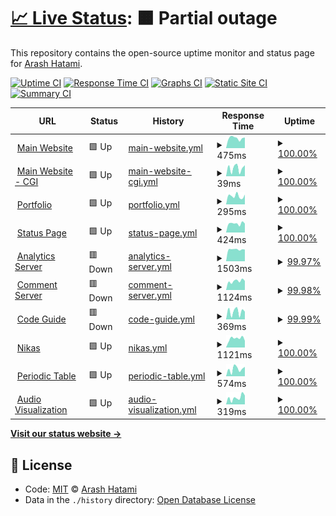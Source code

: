# [📈 Live Status](https://status.arash-hatami.ir): <!--live status--> **🟧 Partial outage**

This repository contains the open-source uptime monitor and status page for [Arash Hatami](https://arash-hatami.ir).

[![Uptime CI](https://github.com/koj-co/upptime/workflows/Uptime%20CI/badge.svg)](https://github.com/koj-co/upptime/actions?query=workflow%3A%22Uptime+CI%22)
[![Response Time CI](https://github.com/koj-co/upptime/workflows/Response%20Time%20CI/badge.svg)](https://github.com/koj-co/upptime/actions?query=workflow%3A%22Response+Time+CI%22)
[![Graphs CI](https://github.com/koj-co/upptime/workflows/Graphs%20CI/badge.svg)](https://github.com/koj-co/upptime/actions?query=workflow%3A%22Graphs+CI%22)
[![Static Site CI](https://github.com/koj-co/upptime/workflows/Static%20Site%20CI/badge.svg)](https://github.com/koj-co/upptime/actions?query=workflow%3A%22Static+Site+CI%22)
[![Summary CI](https://github.com/koj-co/upptime/workflows/Summary%20CI/badge.svg)](https://github.com/koj-co/upptime/actions?query=workflow%3A%22Summary+CI%22)

<!--start: status pages-->
<!-- This summary is generated by Upptime (https://github.com/upptime/upptime) -->
<!-- Do not edit this manually, your changes will be overwritten -->
<!-- prettier-ignore -->
| URL | Status | History | Response Time | Uptime |
| --- | ------ | ------- | ------------- | ------ |
| <img alt="" src="https://icons.duckduckgo.com/ip3/arash-hatami.ir.ico" height="13"> [Main Website](https://arash-hatami.ir) | 🟩 Up | [main-website.yml](https://github.com/hatamiarash7/MyWebSite_Status/commits/HEAD/history/main-website.yml) | <details><summary><img alt="Response time graph" src="./graphs/main-website/response-time-week.png" height="20"> 475ms</summary><br><a href="https://status.arash-hatami.ir/history/main-website"><img alt="Response time 2233" src="https://img.shields.io/endpoint?url=https%3A%2F%2Fraw.githubusercontent.com%2Fhatamiarash7%2FMyWebSite_Status%2FHEAD%2Fapi%2Fmain-website%2Fresponse-time.json"></a><br><a href="https://status.arash-hatami.ir/history/main-website"><img alt="24-hour response time 500" src="https://img.shields.io/endpoint?url=https%3A%2F%2Fraw.githubusercontent.com%2Fhatamiarash7%2FMyWebSite_Status%2FHEAD%2Fapi%2Fmain-website%2Fresponse-time-day.json"></a><br><a href="https://status.arash-hatami.ir/history/main-website"><img alt="7-day response time 475" src="https://img.shields.io/endpoint?url=https%3A%2F%2Fraw.githubusercontent.com%2Fhatamiarash7%2FMyWebSite_Status%2FHEAD%2Fapi%2Fmain-website%2Fresponse-time-week.json"></a><br><a href="https://status.arash-hatami.ir/history/main-website"><img alt="30-day response time 525" src="https://img.shields.io/endpoint?url=https%3A%2F%2Fraw.githubusercontent.com%2Fhatamiarash7%2FMyWebSite_Status%2FHEAD%2Fapi%2Fmain-website%2Fresponse-time-month.json"></a><br><a href="https://status.arash-hatami.ir/history/main-website"><img alt="1-year response time 962" src="https://img.shields.io/endpoint?url=https%3A%2F%2Fraw.githubusercontent.com%2Fhatamiarash7%2FMyWebSite_Status%2FHEAD%2Fapi%2Fmain-website%2Fresponse-time-year.json"></a></details> | <details><summary><a href="https://status.arash-hatami.ir/history/main-website">100.00%</a></summary><a href="https://status.arash-hatami.ir/history/main-website"><img alt="All-time uptime 99.72%" src="https://img.shields.io/endpoint?url=https%3A%2F%2Fraw.githubusercontent.com%2Fhatamiarash7%2FMyWebSite_Status%2FHEAD%2Fapi%2Fmain-website%2Fuptime.json"></a><br><a href="https://status.arash-hatami.ir/history/main-website"><img alt="24-hour uptime 100.00%" src="https://img.shields.io/endpoint?url=https%3A%2F%2Fraw.githubusercontent.com%2Fhatamiarash7%2FMyWebSite_Status%2FHEAD%2Fapi%2Fmain-website%2Fuptime-day.json"></a><br><a href="https://status.arash-hatami.ir/history/main-website"><img alt="7-day uptime 100.00%" src="https://img.shields.io/endpoint?url=https%3A%2F%2Fraw.githubusercontent.com%2Fhatamiarash7%2FMyWebSite_Status%2FHEAD%2Fapi%2Fmain-website%2Fuptime-week.json"></a><br><a href="https://status.arash-hatami.ir/history/main-website"><img alt="30-day uptime 100.00%" src="https://img.shields.io/endpoint?url=https%3A%2F%2Fraw.githubusercontent.com%2Fhatamiarash7%2FMyWebSite_Status%2FHEAD%2Fapi%2Fmain-website%2Fuptime-month.json"></a><br><a href="https://status.arash-hatami.ir/history/main-website"><img alt="1-year uptime 99.91%" src="https://img.shields.io/endpoint?url=https%3A%2F%2Fraw.githubusercontent.com%2Fhatamiarash7%2FMyWebSite_Status%2FHEAD%2Fapi%2Fmain-website%2Fuptime-year.json"></a></details>
| <img alt="" src="https://icons.duckduckgo.com/ip3/arash-hatami.ir.ico" height="13"> [Main Website - CGI](https://arash-hatami.ir/cdn-cgi/ping) | 🟩 Up | [main-website-cgi.yml](https://github.com/hatamiarash7/MyWebSite_Status/commits/HEAD/history/main-website-cgi.yml) | <details><summary><img alt="Response time graph" src="./graphs/main-website-cgi/response-time-week.png" height="20"> 39ms</summary><br><a href="https://status.arash-hatami.ir/history/main-website-cgi"><img alt="Response time 118" src="https://img.shields.io/endpoint?url=https%3A%2F%2Fraw.githubusercontent.com%2Fhatamiarash7%2FMyWebSite_Status%2FHEAD%2Fapi%2Fmain-website-cgi%2Fresponse-time.json"></a><br><a href="https://status.arash-hatami.ir/history/main-website-cgi"><img alt="24-hour response time 52" src="https://img.shields.io/endpoint?url=https%3A%2F%2Fraw.githubusercontent.com%2Fhatamiarash7%2FMyWebSite_Status%2FHEAD%2Fapi%2Fmain-website-cgi%2Fresponse-time-day.json"></a><br><a href="https://status.arash-hatami.ir/history/main-website-cgi"><img alt="7-day response time 39" src="https://img.shields.io/endpoint?url=https%3A%2F%2Fraw.githubusercontent.com%2Fhatamiarash7%2FMyWebSite_Status%2FHEAD%2Fapi%2Fmain-website-cgi%2Fresponse-time-week.json"></a><br><a href="https://status.arash-hatami.ir/history/main-website-cgi"><img alt="30-day response time 42" src="https://img.shields.io/endpoint?url=https%3A%2F%2Fraw.githubusercontent.com%2Fhatamiarash7%2FMyWebSite_Status%2FHEAD%2Fapi%2Fmain-website-cgi%2Fresponse-time-month.json"></a><br><a href="https://status.arash-hatami.ir/history/main-website-cgi"><img alt="1-year response time 116" src="https://img.shields.io/endpoint?url=https%3A%2F%2Fraw.githubusercontent.com%2Fhatamiarash7%2FMyWebSite_Status%2FHEAD%2Fapi%2Fmain-website-cgi%2Fresponse-time-year.json"></a></details> | <details><summary><a href="https://status.arash-hatami.ir/history/main-website-cgi">100.00%</a></summary><a href="https://status.arash-hatami.ir/history/main-website-cgi"><img alt="All-time uptime 88.82%" src="https://img.shields.io/endpoint?url=https%3A%2F%2Fraw.githubusercontent.com%2Fhatamiarash7%2FMyWebSite_Status%2FHEAD%2Fapi%2Fmain-website-cgi%2Fuptime.json"></a><br><a href="https://status.arash-hatami.ir/history/main-website-cgi"><img alt="24-hour uptime 100.00%" src="https://img.shields.io/endpoint?url=https%3A%2F%2Fraw.githubusercontent.com%2Fhatamiarash7%2FMyWebSite_Status%2FHEAD%2Fapi%2Fmain-website-cgi%2Fuptime-day.json"></a><br><a href="https://status.arash-hatami.ir/history/main-website-cgi"><img alt="7-day uptime 100.00%" src="https://img.shields.io/endpoint?url=https%3A%2F%2Fraw.githubusercontent.com%2Fhatamiarash7%2FMyWebSite_Status%2FHEAD%2Fapi%2Fmain-website-cgi%2Fuptime-week.json"></a><br><a href="https://status.arash-hatami.ir/history/main-website-cgi"><img alt="30-day uptime 100.00%" src="https://img.shields.io/endpoint?url=https%3A%2F%2Fraw.githubusercontent.com%2Fhatamiarash7%2FMyWebSite_Status%2FHEAD%2Fapi%2Fmain-website-cgi%2Fuptime-month.json"></a><br><a href="https://status.arash-hatami.ir/history/main-website-cgi"><img alt="1-year uptime 99.98%" src="https://img.shields.io/endpoint?url=https%3A%2F%2Fraw.githubusercontent.com%2Fhatamiarash7%2FMyWebSite_Status%2FHEAD%2Fapi%2Fmain-website-cgi%2Fuptime-year.json"></a></details>
| <img alt="" src="https://icons.duckduckgo.com/ip3/portfolio.arash-hatami.ir.ico" height="13"> [Portfolio](https://portfolio.arash-hatami.ir) | 🟩 Up | [portfolio.yml](https://github.com/hatamiarash7/MyWebSite_Status/commits/HEAD/history/portfolio.yml) | <details><summary><img alt="Response time graph" src="./graphs/portfolio/response-time-week.png" height="20"> 295ms</summary><br><a href="https://status.arash-hatami.ir/history/portfolio"><img alt="Response time 659" src="https://img.shields.io/endpoint?url=https%3A%2F%2Fraw.githubusercontent.com%2Fhatamiarash7%2FMyWebSite_Status%2FHEAD%2Fapi%2Fportfolio%2Fresponse-time.json"></a><br><a href="https://status.arash-hatami.ir/history/portfolio"><img alt="24-hour response time 347" src="https://img.shields.io/endpoint?url=https%3A%2F%2Fraw.githubusercontent.com%2Fhatamiarash7%2FMyWebSite_Status%2FHEAD%2Fapi%2Fportfolio%2Fresponse-time-day.json"></a><br><a href="https://status.arash-hatami.ir/history/portfolio"><img alt="7-day response time 295" src="https://img.shields.io/endpoint?url=https%3A%2F%2Fraw.githubusercontent.com%2Fhatamiarash7%2FMyWebSite_Status%2FHEAD%2Fapi%2Fportfolio%2Fresponse-time-week.json"></a><br><a href="https://status.arash-hatami.ir/history/portfolio"><img alt="30-day response time 419" src="https://img.shields.io/endpoint?url=https%3A%2F%2Fraw.githubusercontent.com%2Fhatamiarash7%2FMyWebSite_Status%2FHEAD%2Fapi%2Fportfolio%2Fresponse-time-month.json"></a><br><a href="https://status.arash-hatami.ir/history/portfolio"><img alt="1-year response time 639" src="https://img.shields.io/endpoint?url=https%3A%2F%2Fraw.githubusercontent.com%2Fhatamiarash7%2FMyWebSite_Status%2FHEAD%2Fapi%2Fportfolio%2Fresponse-time-year.json"></a></details> | <details><summary><a href="https://status.arash-hatami.ir/history/portfolio">100.00%</a></summary><a href="https://status.arash-hatami.ir/history/portfolio"><img alt="All-time uptime 99.83%" src="https://img.shields.io/endpoint?url=https%3A%2F%2Fraw.githubusercontent.com%2Fhatamiarash7%2FMyWebSite_Status%2FHEAD%2Fapi%2Fportfolio%2Fuptime.json"></a><br><a href="https://status.arash-hatami.ir/history/portfolio"><img alt="24-hour uptime 100.00%" src="https://img.shields.io/endpoint?url=https%3A%2F%2Fraw.githubusercontent.com%2Fhatamiarash7%2FMyWebSite_Status%2FHEAD%2Fapi%2Fportfolio%2Fuptime-day.json"></a><br><a href="https://status.arash-hatami.ir/history/portfolio"><img alt="7-day uptime 100.00%" src="https://img.shields.io/endpoint?url=https%3A%2F%2Fraw.githubusercontent.com%2Fhatamiarash7%2FMyWebSite_Status%2FHEAD%2Fapi%2Fportfolio%2Fuptime-week.json"></a><br><a href="https://status.arash-hatami.ir/history/portfolio"><img alt="30-day uptime 100.00%" src="https://img.shields.io/endpoint?url=https%3A%2F%2Fraw.githubusercontent.com%2Fhatamiarash7%2FMyWebSite_Status%2FHEAD%2Fapi%2Fportfolio%2Fuptime-month.json"></a><br><a href="https://status.arash-hatami.ir/history/portfolio"><img alt="1-year uptime 99.97%" src="https://img.shields.io/endpoint?url=https%3A%2F%2Fraw.githubusercontent.com%2Fhatamiarash7%2FMyWebSite_Status%2FHEAD%2Fapi%2Fportfolio%2Fuptime-year.json"></a></details>
| <img alt="" src="https://icons.duckduckgo.com/ip3/status.arash-hatami.ir.ico" height="13"> [Status Page](https://status.arash-hatami.ir) | 🟩 Up | [status-page.yml](https://github.com/hatamiarash7/MyWebSite_Status/commits/HEAD/history/status-page.yml) | <details><summary><img alt="Response time graph" src="./graphs/status-page/response-time-week.png" height="20"> 424ms</summary><br><a href="https://status.arash-hatami.ir/history/status-page"><img alt="Response time 737" src="https://img.shields.io/endpoint?url=https%3A%2F%2Fraw.githubusercontent.com%2Fhatamiarash7%2FMyWebSite_Status%2FHEAD%2Fapi%2Fstatus-page%2Fresponse-time.json"></a><br><a href="https://status.arash-hatami.ir/history/status-page"><img alt="24-hour response time 423" src="https://img.shields.io/endpoint?url=https%3A%2F%2Fraw.githubusercontent.com%2Fhatamiarash7%2FMyWebSite_Status%2FHEAD%2Fapi%2Fstatus-page%2Fresponse-time-day.json"></a><br><a href="https://status.arash-hatami.ir/history/status-page"><img alt="7-day response time 424" src="https://img.shields.io/endpoint?url=https%3A%2F%2Fraw.githubusercontent.com%2Fhatamiarash7%2FMyWebSite_Status%2FHEAD%2Fapi%2Fstatus-page%2Fresponse-time-week.json"></a><br><a href="https://status.arash-hatami.ir/history/status-page"><img alt="30-day response time 457" src="https://img.shields.io/endpoint?url=https%3A%2F%2Fraw.githubusercontent.com%2Fhatamiarash7%2FMyWebSite_Status%2FHEAD%2Fapi%2Fstatus-page%2Fresponse-time-month.json"></a><br><a href="https://status.arash-hatami.ir/history/status-page"><img alt="1-year response time 698" src="https://img.shields.io/endpoint?url=https%3A%2F%2Fraw.githubusercontent.com%2Fhatamiarash7%2FMyWebSite_Status%2FHEAD%2Fapi%2Fstatus-page%2Fresponse-time-year.json"></a></details> | <details><summary><a href="https://status.arash-hatami.ir/history/status-page">100.00%</a></summary><a href="https://status.arash-hatami.ir/history/status-page"><img alt="All-time uptime 99.77%" src="https://img.shields.io/endpoint?url=https%3A%2F%2Fraw.githubusercontent.com%2Fhatamiarash7%2FMyWebSite_Status%2FHEAD%2Fapi%2Fstatus-page%2Fuptime.json"></a><br><a href="https://status.arash-hatami.ir/history/status-page"><img alt="24-hour uptime 100.00%" src="https://img.shields.io/endpoint?url=https%3A%2F%2Fraw.githubusercontent.com%2Fhatamiarash7%2FMyWebSite_Status%2FHEAD%2Fapi%2Fstatus-page%2Fuptime-day.json"></a><br><a href="https://status.arash-hatami.ir/history/status-page"><img alt="7-day uptime 100.00%" src="https://img.shields.io/endpoint?url=https%3A%2F%2Fraw.githubusercontent.com%2Fhatamiarash7%2FMyWebSite_Status%2FHEAD%2Fapi%2Fstatus-page%2Fuptime-week.json"></a><br><a href="https://status.arash-hatami.ir/history/status-page"><img alt="30-day uptime 100.00%" src="https://img.shields.io/endpoint?url=https%3A%2F%2Fraw.githubusercontent.com%2Fhatamiarash7%2FMyWebSite_Status%2FHEAD%2Fapi%2Fstatus-page%2Fuptime-month.json"></a><br><a href="https://status.arash-hatami.ir/history/status-page"><img alt="1-year uptime 99.94%" src="https://img.shields.io/endpoint?url=https%3A%2F%2Fraw.githubusercontent.com%2Fhatamiarash7%2FMyWebSite_Status%2FHEAD%2Fapi%2Fstatus-page%2Fuptime-year.json"></a></details>
| <img alt="" src="https://icons.duckduckgo.com/ip3/analytics.arash-hatami.ir.ico" height="13"> [Analytics Server](https://analytics.arash-hatami.ir) | 🟥 Down | [analytics-server.yml](https://github.com/hatamiarash7/MyWebSite_Status/commits/HEAD/history/analytics-server.yml) | <details><summary><img alt="Response time graph" src="./graphs/analytics-server/response-time-week.png" height="20"> 1503ms</summary><br><a href="https://status.arash-hatami.ir/history/analytics-server"><img alt="Response time 3618" src="https://img.shields.io/endpoint?url=https%3A%2F%2Fraw.githubusercontent.com%2Fhatamiarash7%2FMyWebSite_Status%2FHEAD%2Fapi%2Fanalytics-server%2Fresponse-time.json"></a><br><a href="https://status.arash-hatami.ir/history/analytics-server"><img alt="24-hour response time 1481" src="https://img.shields.io/endpoint?url=https%3A%2F%2Fraw.githubusercontent.com%2Fhatamiarash7%2FMyWebSite_Status%2FHEAD%2Fapi%2Fanalytics-server%2Fresponse-time-day.json"></a><br><a href="https://status.arash-hatami.ir/history/analytics-server"><img alt="7-day response time 1503" src="https://img.shields.io/endpoint?url=https%3A%2F%2Fraw.githubusercontent.com%2Fhatamiarash7%2FMyWebSite_Status%2FHEAD%2Fapi%2Fanalytics-server%2Fresponse-time-week.json"></a><br><a href="https://status.arash-hatami.ir/history/analytics-server"><img alt="30-day response time 1974" src="https://img.shields.io/endpoint?url=https%3A%2F%2Fraw.githubusercontent.com%2Fhatamiarash7%2FMyWebSite_Status%2FHEAD%2Fapi%2Fanalytics-server%2Fresponse-time-month.json"></a><br><a href="https://status.arash-hatami.ir/history/analytics-server"><img alt="1-year response time 2636" src="https://img.shields.io/endpoint?url=https%3A%2F%2Fraw.githubusercontent.com%2Fhatamiarash7%2FMyWebSite_Status%2FHEAD%2Fapi%2Fanalytics-server%2Fresponse-time-year.json"></a></details> | <details><summary><a href="https://status.arash-hatami.ir/history/analytics-server">99.97%</a></summary><a href="https://status.arash-hatami.ir/history/analytics-server"><img alt="All-time uptime 95.45%" src="https://img.shields.io/endpoint?url=https%3A%2F%2Fraw.githubusercontent.com%2Fhatamiarash7%2FMyWebSite_Status%2FHEAD%2Fapi%2Fanalytics-server%2Fuptime.json"></a><br><a href="https://status.arash-hatami.ir/history/analytics-server"><img alt="24-hour uptime 99.80%" src="https://img.shields.io/endpoint?url=https%3A%2F%2Fraw.githubusercontent.com%2Fhatamiarash7%2FMyWebSite_Status%2FHEAD%2Fapi%2Fanalytics-server%2Fuptime-day.json"></a><br><a href="https://status.arash-hatami.ir/history/analytics-server"><img alt="7-day uptime 99.97%" src="https://img.shields.io/endpoint?url=https%3A%2F%2Fraw.githubusercontent.com%2Fhatamiarash7%2FMyWebSite_Status%2FHEAD%2Fapi%2Fanalytics-server%2Fuptime-week.json"></a><br><a href="https://status.arash-hatami.ir/history/analytics-server"><img alt="30-day uptime 99.96%" src="https://img.shields.io/endpoint?url=https%3A%2F%2Fraw.githubusercontent.com%2Fhatamiarash7%2FMyWebSite_Status%2FHEAD%2Fapi%2Fanalytics-server%2Fuptime-month.json"></a><br><a href="https://status.arash-hatami.ir/history/analytics-server"><img alt="1-year uptime 95.65%" src="https://img.shields.io/endpoint?url=https%3A%2F%2Fraw.githubusercontent.com%2Fhatamiarash7%2FMyWebSite_Status%2FHEAD%2Fapi%2Fanalytics-server%2Fuptime-year.json"></a></details>
| <img alt="" src="https://icons.duckduckgo.com/ip3/nikas.arash-hatami.ir.ico" height="13"> [Comment Server](https://nikas.arash-hatami.ir) | 🟥 Down | [comment-server.yml](https://github.com/hatamiarash7/MyWebSite_Status/commits/HEAD/history/comment-server.yml) | <details><summary><img alt="Response time graph" src="./graphs/comment-server/response-time-week.png" height="20"> 1124ms</summary><br><a href="https://status.arash-hatami.ir/history/comment-server"><img alt="Response time 4076" src="https://img.shields.io/endpoint?url=https%3A%2F%2Fraw.githubusercontent.com%2Fhatamiarash7%2FMyWebSite_Status%2FHEAD%2Fapi%2Fcomment-server%2Fresponse-time.json"></a><br><a href="https://status.arash-hatami.ir/history/comment-server"><img alt="24-hour response time 1146" src="https://img.shields.io/endpoint?url=https%3A%2F%2Fraw.githubusercontent.com%2Fhatamiarash7%2FMyWebSite_Status%2FHEAD%2Fapi%2Fcomment-server%2Fresponse-time-day.json"></a><br><a href="https://status.arash-hatami.ir/history/comment-server"><img alt="7-day response time 1124" src="https://img.shields.io/endpoint?url=https%3A%2F%2Fraw.githubusercontent.com%2Fhatamiarash7%2FMyWebSite_Status%2FHEAD%2Fapi%2Fcomment-server%2Fresponse-time-week.json"></a><br><a href="https://status.arash-hatami.ir/history/comment-server"><img alt="30-day response time 1488" src="https://img.shields.io/endpoint?url=https%3A%2F%2Fraw.githubusercontent.com%2Fhatamiarash7%2FMyWebSite_Status%2FHEAD%2Fapi%2Fcomment-server%2Fresponse-time-month.json"></a><br><a href="https://status.arash-hatami.ir/history/comment-server"><img alt="1-year response time 2619" src="https://img.shields.io/endpoint?url=https%3A%2F%2Fraw.githubusercontent.com%2Fhatamiarash7%2FMyWebSite_Status%2FHEAD%2Fapi%2Fcomment-server%2Fresponse-time-year.json"></a></details> | <details><summary><a href="https://status.arash-hatami.ir/history/comment-server">99.98%</a></summary><a href="https://status.arash-hatami.ir/history/comment-server"><img alt="All-time uptime 97.72%" src="https://img.shields.io/endpoint?url=https%3A%2F%2Fraw.githubusercontent.com%2Fhatamiarash7%2FMyWebSite_Status%2FHEAD%2Fapi%2Fcomment-server%2Fuptime.json"></a><br><a href="https://status.arash-hatami.ir/history/comment-server"><img alt="24-hour uptime 99.83%" src="https://img.shields.io/endpoint?url=https%3A%2F%2Fraw.githubusercontent.com%2Fhatamiarash7%2FMyWebSite_Status%2FHEAD%2Fapi%2Fcomment-server%2Fuptime-day.json"></a><br><a href="https://status.arash-hatami.ir/history/comment-server"><img alt="7-day uptime 99.98%" src="https://img.shields.io/endpoint?url=https%3A%2F%2Fraw.githubusercontent.com%2Fhatamiarash7%2FMyWebSite_Status%2FHEAD%2Fapi%2Fcomment-server%2Fuptime-week.json"></a><br><a href="https://status.arash-hatami.ir/history/comment-server"><img alt="30-day uptime 99.83%" src="https://img.shields.io/endpoint?url=https%3A%2F%2Fraw.githubusercontent.com%2Fhatamiarash7%2FMyWebSite_Status%2FHEAD%2Fapi%2Fcomment-server%2Fuptime-month.json"></a><br><a href="https://status.arash-hatami.ir/history/comment-server"><img alt="1-year uptime 97.02%" src="https://img.shields.io/endpoint?url=https%3A%2F%2Fraw.githubusercontent.com%2Fhatamiarash7%2FMyWebSite_Status%2FHEAD%2Fapi%2Fcomment-server%2Fuptime-year.json"></a></details>
| <img alt="" src="https://icons.duckduckgo.com/ip3/cg.arash-hatami.ir.ico" height="13"> [Code Guide](https://cg.arash-hatami.ir) | 🟥 Down | [code-guide.yml](https://github.com/hatamiarash7/MyWebSite_Status/commits/HEAD/history/code-guide.yml) | <details><summary><img alt="Response time graph" src="./graphs/code-guide/response-time-week.png" height="20"> 369ms</summary><br><a href="https://status.arash-hatami.ir/history/code-guide"><img alt="Response time 805" src="https://img.shields.io/endpoint?url=https%3A%2F%2Fraw.githubusercontent.com%2Fhatamiarash7%2FMyWebSite_Status%2FHEAD%2Fapi%2Fcode-guide%2Fresponse-time.json"></a><br><a href="https://status.arash-hatami.ir/history/code-guide"><img alt="24-hour response time 362" src="https://img.shields.io/endpoint?url=https%3A%2F%2Fraw.githubusercontent.com%2Fhatamiarash7%2FMyWebSite_Status%2FHEAD%2Fapi%2Fcode-guide%2Fresponse-time-day.json"></a><br><a href="https://status.arash-hatami.ir/history/code-guide"><img alt="7-day response time 369" src="https://img.shields.io/endpoint?url=https%3A%2F%2Fraw.githubusercontent.com%2Fhatamiarash7%2FMyWebSite_Status%2FHEAD%2Fapi%2Fcode-guide%2Fresponse-time-week.json"></a><br><a href="https://status.arash-hatami.ir/history/code-guide"><img alt="30-day response time 434" src="https://img.shields.io/endpoint?url=https%3A%2F%2Fraw.githubusercontent.com%2Fhatamiarash7%2FMyWebSite_Status%2FHEAD%2Fapi%2Fcode-guide%2Fresponse-time-month.json"></a><br><a href="https://status.arash-hatami.ir/history/code-guide"><img alt="1-year response time 722" src="https://img.shields.io/endpoint?url=https%3A%2F%2Fraw.githubusercontent.com%2Fhatamiarash7%2FMyWebSite_Status%2FHEAD%2Fapi%2Fcode-guide%2Fresponse-time-year.json"></a></details> | <details><summary><a href="https://status.arash-hatami.ir/history/code-guide">99.99%</a></summary><a href="https://status.arash-hatami.ir/history/code-guide"><img alt="All-time uptime 97.36%" src="https://img.shields.io/endpoint?url=https%3A%2F%2Fraw.githubusercontent.com%2Fhatamiarash7%2FMyWebSite_Status%2FHEAD%2Fapi%2Fcode-guide%2Fuptime.json"></a><br><a href="https://status.arash-hatami.ir/history/code-guide"><img alt="24-hour uptime 99.94%" src="https://img.shields.io/endpoint?url=https%3A%2F%2Fraw.githubusercontent.com%2Fhatamiarash7%2FMyWebSite_Status%2FHEAD%2Fapi%2Fcode-guide%2Fuptime-day.json"></a><br><a href="https://status.arash-hatami.ir/history/code-guide"><img alt="7-day uptime 99.99%" src="https://img.shields.io/endpoint?url=https%3A%2F%2Fraw.githubusercontent.com%2Fhatamiarash7%2FMyWebSite_Status%2FHEAD%2Fapi%2Fcode-guide%2Fuptime-week.json"></a><br><a href="https://status.arash-hatami.ir/history/code-guide"><img alt="30-day uptime 100.00%" src="https://img.shields.io/endpoint?url=https%3A%2F%2Fraw.githubusercontent.com%2Fhatamiarash7%2FMyWebSite_Status%2FHEAD%2Fapi%2Fcode-guide%2Fuptime-month.json"></a><br><a href="https://status.arash-hatami.ir/history/code-guide"><img alt="1-year uptime 99.98%" src="https://img.shields.io/endpoint?url=https%3A%2F%2Fraw.githubusercontent.com%2Fhatamiarash7%2FMyWebSite_Status%2FHEAD%2Fapi%2Fcode-guide%2Fuptime-year.json"></a></details>
| <img alt="" src="https://icons.duckduckgo.com/ip3/nikasproject.ir.ico" height="13"> [Nikas](https://nikasproject.ir) | 🟩 Up | [nikas.yml](https://github.com/hatamiarash7/MyWebSite_Status/commits/HEAD/history/nikas.yml) | <details><summary><img alt="Response time graph" src="./graphs/nikas/response-time-week.png" height="20"> 1121ms</summary><br><a href="https://status.arash-hatami.ir/history/nikas"><img alt="Response time 1243" src="https://img.shields.io/endpoint?url=https%3A%2F%2Fraw.githubusercontent.com%2Fhatamiarash7%2FMyWebSite_Status%2FHEAD%2Fapi%2Fnikas%2Fresponse-time.json"></a><br><a href="https://status.arash-hatami.ir/history/nikas"><img alt="24-hour response time 840" src="https://img.shields.io/endpoint?url=https%3A%2F%2Fraw.githubusercontent.com%2Fhatamiarash7%2FMyWebSite_Status%2FHEAD%2Fapi%2Fnikas%2Fresponse-time-day.json"></a><br><a href="https://status.arash-hatami.ir/history/nikas"><img alt="7-day response time 1121" src="https://img.shields.io/endpoint?url=https%3A%2F%2Fraw.githubusercontent.com%2Fhatamiarash7%2FMyWebSite_Status%2FHEAD%2Fapi%2Fnikas%2Fresponse-time-week.json"></a><br><a href="https://status.arash-hatami.ir/history/nikas"><img alt="30-day response time 1118" src="https://img.shields.io/endpoint?url=https%3A%2F%2Fraw.githubusercontent.com%2Fhatamiarash7%2FMyWebSite_Status%2FHEAD%2Fapi%2Fnikas%2Fresponse-time-month.json"></a><br><a href="https://status.arash-hatami.ir/history/nikas"><img alt="1-year response time 1195" src="https://img.shields.io/endpoint?url=https%3A%2F%2Fraw.githubusercontent.com%2Fhatamiarash7%2FMyWebSite_Status%2FHEAD%2Fapi%2Fnikas%2Fresponse-time-year.json"></a></details> | <details><summary><a href="https://status.arash-hatami.ir/history/nikas">100.00%</a></summary><a href="https://status.arash-hatami.ir/history/nikas"><img alt="All-time uptime 99.25%" src="https://img.shields.io/endpoint?url=https%3A%2F%2Fraw.githubusercontent.com%2Fhatamiarash7%2FMyWebSite_Status%2FHEAD%2Fapi%2Fnikas%2Fuptime.json"></a><br><a href="https://status.arash-hatami.ir/history/nikas"><img alt="24-hour uptime 100.00%" src="https://img.shields.io/endpoint?url=https%3A%2F%2Fraw.githubusercontent.com%2Fhatamiarash7%2FMyWebSite_Status%2FHEAD%2Fapi%2Fnikas%2Fuptime-day.json"></a><br><a href="https://status.arash-hatami.ir/history/nikas"><img alt="7-day uptime 100.00%" src="https://img.shields.io/endpoint?url=https%3A%2F%2Fraw.githubusercontent.com%2Fhatamiarash7%2FMyWebSite_Status%2FHEAD%2Fapi%2Fnikas%2Fuptime-week.json"></a><br><a href="https://status.arash-hatami.ir/history/nikas"><img alt="30-day uptime 100.00%" src="https://img.shields.io/endpoint?url=https%3A%2F%2Fraw.githubusercontent.com%2Fhatamiarash7%2FMyWebSite_Status%2FHEAD%2Fapi%2Fnikas%2Fuptime-month.json"></a><br><a href="https://status.arash-hatami.ir/history/nikas"><img alt="1-year uptime 99.98%" src="https://img.shields.io/endpoint?url=https%3A%2F%2Fraw.githubusercontent.com%2Fhatamiarash7%2FMyWebSite_Status%2FHEAD%2Fapi%2Fnikas%2Fuptime-year.json"></a></details>
| <img alt="" src="https://icons.duckduckgo.com/ip3/periodic.arash-hatami.ir.ico" height="13"> [Periodic Table](https://periodic.arash-hatami.ir) | 🟩 Up | [periodic-table.yml](https://github.com/hatamiarash7/MyWebSite_Status/commits/HEAD/history/periodic-table.yml) | <details><summary><img alt="Response time graph" src="./graphs/periodic-table/response-time-week.png" height="20"> 574ms</summary><br><a href="https://status.arash-hatami.ir/history/periodic-table"><img alt="Response time 1133" src="https://img.shields.io/endpoint?url=https%3A%2F%2Fraw.githubusercontent.com%2Fhatamiarash7%2FMyWebSite_Status%2FHEAD%2Fapi%2Fperiodic-table%2Fresponse-time.json"></a><br><a href="https://status.arash-hatami.ir/history/periodic-table"><img alt="24-hour response time 745" src="https://img.shields.io/endpoint?url=https%3A%2F%2Fraw.githubusercontent.com%2Fhatamiarash7%2FMyWebSite_Status%2FHEAD%2Fapi%2Fperiodic-table%2Fresponse-time-day.json"></a><br><a href="https://status.arash-hatami.ir/history/periodic-table"><img alt="7-day response time 574" src="https://img.shields.io/endpoint?url=https%3A%2F%2Fraw.githubusercontent.com%2Fhatamiarash7%2FMyWebSite_Status%2FHEAD%2Fapi%2Fperiodic-table%2Fresponse-time-week.json"></a><br><a href="https://status.arash-hatami.ir/history/periodic-table"><img alt="30-day response time 555" src="https://img.shields.io/endpoint?url=https%3A%2F%2Fraw.githubusercontent.com%2Fhatamiarash7%2FMyWebSite_Status%2FHEAD%2Fapi%2Fperiodic-table%2Fresponse-time-month.json"></a><br><a href="https://status.arash-hatami.ir/history/periodic-table"><img alt="1-year response time 1013" src="https://img.shields.io/endpoint?url=https%3A%2F%2Fraw.githubusercontent.com%2Fhatamiarash7%2FMyWebSite_Status%2FHEAD%2Fapi%2Fperiodic-table%2Fresponse-time-year.json"></a></details> | <details><summary><a href="https://status.arash-hatami.ir/history/periodic-table">100.00%</a></summary><a href="https://status.arash-hatami.ir/history/periodic-table"><img alt="All-time uptime 95.65%" src="https://img.shields.io/endpoint?url=https%3A%2F%2Fraw.githubusercontent.com%2Fhatamiarash7%2FMyWebSite_Status%2FHEAD%2Fapi%2Fperiodic-table%2Fuptime.json"></a><br><a href="https://status.arash-hatami.ir/history/periodic-table"><img alt="24-hour uptime 100.00%" src="https://img.shields.io/endpoint?url=https%3A%2F%2Fraw.githubusercontent.com%2Fhatamiarash7%2FMyWebSite_Status%2FHEAD%2Fapi%2Fperiodic-table%2Fuptime-day.json"></a><br><a href="https://status.arash-hatami.ir/history/periodic-table"><img alt="7-day uptime 100.00%" src="https://img.shields.io/endpoint?url=https%3A%2F%2Fraw.githubusercontent.com%2Fhatamiarash7%2FMyWebSite_Status%2FHEAD%2Fapi%2Fperiodic-table%2Fuptime-week.json"></a><br><a href="https://status.arash-hatami.ir/history/periodic-table"><img alt="30-day uptime 100.00%" src="https://img.shields.io/endpoint?url=https%3A%2F%2Fraw.githubusercontent.com%2Fhatamiarash7%2FMyWebSite_Status%2FHEAD%2Fapi%2Fperiodic-table%2Fuptime-month.json"></a><br><a href="https://status.arash-hatami.ir/history/periodic-table"><img alt="1-year uptime 99.80%" src="https://img.shields.io/endpoint?url=https%3A%2F%2Fraw.githubusercontent.com%2Fhatamiarash7%2FMyWebSite_Status%2FHEAD%2Fapi%2Fperiodic-table%2Fuptime-year.json"></a></details>
| <img alt="" src="https://icons.duckduckgo.com/ip3/audiovisualization.arash-hatami.ir.ico" height="13"> [Audio Visualization](https://audiovisualization.arash-hatami.ir) | 🟩 Up | [audio-visualization.yml](https://github.com/hatamiarash7/MyWebSite_Status/commits/HEAD/history/audio-visualization.yml) | <details><summary><img alt="Response time graph" src="./graphs/audio-visualization/response-time-week.png" height="20"> 319ms</summary><br><a href="https://status.arash-hatami.ir/history/audio-visualization"><img alt="Response time 570" src="https://img.shields.io/endpoint?url=https%3A%2F%2Fraw.githubusercontent.com%2Fhatamiarash7%2FMyWebSite_Status%2FHEAD%2Fapi%2Faudio-visualization%2Fresponse-time.json"></a><br><a href="https://status.arash-hatami.ir/history/audio-visualization"><img alt="24-hour response time 417" src="https://img.shields.io/endpoint?url=https%3A%2F%2Fraw.githubusercontent.com%2Fhatamiarash7%2FMyWebSite_Status%2FHEAD%2Fapi%2Faudio-visualization%2Fresponse-time-day.json"></a><br><a href="https://status.arash-hatami.ir/history/audio-visualization"><img alt="7-day response time 319" src="https://img.shields.io/endpoint?url=https%3A%2F%2Fraw.githubusercontent.com%2Fhatamiarash7%2FMyWebSite_Status%2FHEAD%2Fapi%2Faudio-visualization%2Fresponse-time-week.json"></a><br><a href="https://status.arash-hatami.ir/history/audio-visualization"><img alt="30-day response time 343" src="https://img.shields.io/endpoint?url=https%3A%2F%2Fraw.githubusercontent.com%2Fhatamiarash7%2FMyWebSite_Status%2FHEAD%2Fapi%2Faudio-visualization%2Fresponse-time-month.json"></a><br><a href="https://status.arash-hatami.ir/history/audio-visualization"><img alt="1-year response time 540" src="https://img.shields.io/endpoint?url=https%3A%2F%2Fraw.githubusercontent.com%2Fhatamiarash7%2FMyWebSite_Status%2FHEAD%2Fapi%2Faudio-visualization%2Fresponse-time-year.json"></a></details> | <details><summary><a href="https://status.arash-hatami.ir/history/audio-visualization">100.00%</a></summary><a href="https://status.arash-hatami.ir/history/audio-visualization"><img alt="All-time uptime 95.66%" src="https://img.shields.io/endpoint?url=https%3A%2F%2Fraw.githubusercontent.com%2Fhatamiarash7%2FMyWebSite_Status%2FHEAD%2Fapi%2Faudio-visualization%2Fuptime.json"></a><br><a href="https://status.arash-hatami.ir/history/audio-visualization"><img alt="24-hour uptime 100.00%" src="https://img.shields.io/endpoint?url=https%3A%2F%2Fraw.githubusercontent.com%2Fhatamiarash7%2FMyWebSite_Status%2FHEAD%2Fapi%2Faudio-visualization%2Fuptime-day.json"></a><br><a href="https://status.arash-hatami.ir/history/audio-visualization"><img alt="7-day uptime 100.00%" src="https://img.shields.io/endpoint?url=https%3A%2F%2Fraw.githubusercontent.com%2Fhatamiarash7%2FMyWebSite_Status%2FHEAD%2Fapi%2Faudio-visualization%2Fuptime-week.json"></a><br><a href="https://status.arash-hatami.ir/history/audio-visualization"><img alt="30-day uptime 100.00%" src="https://img.shields.io/endpoint?url=https%3A%2F%2Fraw.githubusercontent.com%2Fhatamiarash7%2FMyWebSite_Status%2FHEAD%2Fapi%2Faudio-visualization%2Fuptime-month.json"></a><br><a href="https://status.arash-hatami.ir/history/audio-visualization"><img alt="1-year uptime 99.78%" src="https://img.shields.io/endpoint?url=https%3A%2F%2Fraw.githubusercontent.com%2Fhatamiarash7%2FMyWebSite_Status%2FHEAD%2Fapi%2Faudio-visualization%2Fuptime-year.json"></a></details>

<!--end: status pages-->

[**Visit our status website →**](https://status.arash-hatami.ir)

## 📄 License

- Code: [MIT](./LICENSE) © [Arash Hatami](https://arash-hatami.ir)
- Data in the `./history` directory: [Open Database License](https://opendatacommons.org/licenses/odbl/1-0/)
